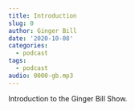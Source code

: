 ```yaml
---
title: Introduction
slug: 0
author: Ginger Bill
date: '2020-10-08'
categories:
  - podcast
tags:
  - podcast
audio: 0000-gb.mp3
---
```


Introduction to the Ginger Bill Show.
